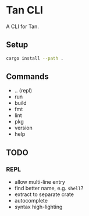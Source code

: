 # Tan CLI

A CLI for Tan.

## Setup

```sh
cargo install --path .
```

## Commands

- .. (repl)
- run
- build
- fmt
- lint
- pkg
- version
- help

## TODO

### REPL

- allow multi-line entry
- find better name, e.g. `shell`?
- extract to separate crate
- autocomplete
- syntax high-lighting
